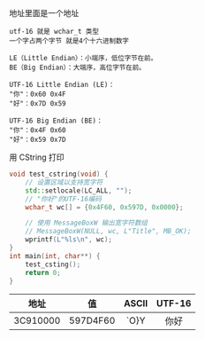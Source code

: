 地址里面是一个地址
```
utf-16 就是 wchar_t 类型
一个字占两个字节 就是4个十六进制数字

LE（Little Endian）：小端序，低位字节在前。
BE（Big Endian）：大端序，高位字节在前。

UTF-16 Little Endian (LE)：
"你"：0x60 0x4F
"好"：0x7D 0x59

UTF-16 Big Endian (BE)：
"你"：0x4F 0x60
"好"：0x59 0x7D
```

用 CString 打印

```cpp
void test_cstring(void) {
    // 设置区域以支持宽字符
    std::setlocale(LC_ALL, "");  
    // "你好"的UTF-16编码
    wchar_t wc[] = {0x4F60, 0x597D, 0x0000};  

    // 使用 MessageBoxW 输出宽字符数组
    // MessageBoxW(NULL, wc, L"Title", MB_OK);
    wprintf(L"%ls\n", wc);
}
int main(int, char**) {
    test_csting();
    return 0;
}
```
|   地址      |     值      |     ASCII  | UTF-16    |
| :---------: | :---------: | :--------: | :-------: |
| 3C910000    | 597D4F60    |  `O}Y      |   你好    |
  

